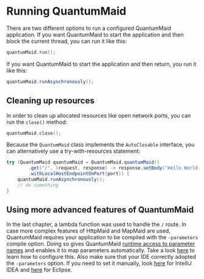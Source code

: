 
# Running QuantumMaid

There are two different options to run a configured QuantumMaid application.
If you want QuantumMaid to start the application and then block the current thread, you can run it like this: 
<!---[CodeSnippet](runSynchronously)-->
```java
quantumMaid.run();
```

If you want QuantumMaid to start the application and then return, you run it like this:

<!---[CodeSnippet](runAsynchronously)-->
```java
quantumMaid.runAsynchronously();
```


## Cleaning up resources
In order to clean up allocated resources like open network ports, you can run the `close()` method:

<!---[CodeSnippet](close)-->
```java
quantumMaid.close();
```

Because the `QuantumMaid` class implements the `AutoClosable` interface, you can alternatively use
a try-with-resources statement:

<!---[CodeSnippet](tryWithResources)-->
```java
try (QuantumMaid quantumMaid = QuantumMaid.quantumMaid()
        .get("/", (request, response) -> response.setBody("Hello World!"))
        .withLocalHostEndpointOnPort(port)) {
    quantumMaid.runAsynchronously();
    // do something
}
```

## Using more advanced features of QuantumMaid
In the last chapter, a lambda function was used to handle the `/` route.
In case more complex features of HttpMaid and MapMaid are used, 
QuantumMaid requires your application to be compiled with the `-parameters` compile option.
Doing so gives QuantumMaid 
<a href="http://openjdk.java.net/jeps/118" target="_blank">runtime access to parameter names</a> and
enables it to map parameters automatically.
Take a look
 <a href="https://www.logicbig.com/how-to/java-command/java-compile-with-method-parameter-names.html" target="_blank">here</a> to learn
how to configure this.
Also make sure that your IDE correctly adopted the `-parameters` option.
If you need to set it manually, look 
<a href="https://www.jetbrains.com/help/idea/specifying-compilation-settings.html#configure_compiler_settings" target="_blank">here</a>
for IntelliJ IDEA and
 <a href="https://stackoverflow.com/questions/9483315/where-do-you-configure-eclipse-java-compiler-javac-flags" target="_blank">here</a> for Eclipse.